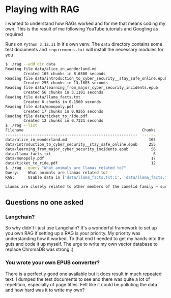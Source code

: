 # Playing with RAG

I wanted to understand how RAGs worked and for me that means coding my own. This is the result of me following YouTube tutorials and Googling as required

Runs on `Python 3.12.11` in it's own venv. The `data` directory contains some test documents and `requirements.txt` will install the necessary modules for you

```bash
$ ./rag --add_dir data
Reading file data/alice_in_wonderland.md
        Created 165 chunks in 8.6560 seconds
Reading file data/introduction_to_cyber_security__stay_safe_online.epub
        Created 255 chunks in 13.1685 seconds
Reading file data/learning_from_major_cyber_security_incidents.epub
        Created 56 chunks in 3.1101 seconds
Reading file data/llama_facts.txt
        Created 6 chunks in 0.1560 seconds
Reading file data/monopoly.pdf
        Created 17 chunks in 0.9265 seconds
Reading file data/ticket_to_ride.pdf
        Created 12 chunks in 0.7321 seconds
$ ./rag --list
Filename                                                    Chunks
----------------------------------------------------------  ------
data/alice_in_wonderland.md                                    165
data/introduction_to_cyber_security__stay_safe_online.epub     255
data/learning_from_major_cyber_security_incidents.epub          56
data/llama_facts.txt                                             6
data/monopoly.pdf                                               17
data/ticket_to_ride.pdf                                         12
$ ./rag --query "What animals are llamas related to?"
Query:    What animals are llamas related to?
RAG:      Usable data in ['data/llama_facts.txt:1', 'data/llama_facts.txt:5', 'data/llama_facts.txt:4', 'data/llama_facts.txt:2', 'data/llama_facts.txt:3']

Llamas are closely related to other members of the camelid family – such as vicuñas, alpacas, and guanacos – and are also related to the camel species (dromedaries and Bactrian camels).
```

## Questions no one asked

### Langchain?

So why didn't I just use Langchain? It's a wonderful framework to set up you own RAG if setting up a RAG is your priority. My priority was understanding how it worked. To that end I needed to get my hands into the guts and code it up myself. The urge to write my own vector database to replace ChromaDB was strong :)

### You wrote your own EPUB converter?

There is a perfectly good one available but it does result in much repeated text. I dumped the test documents to see and there was quite a lot of repetition, especially of page titles. Felt like it could be polluting the data and how hard was it to write my own?

